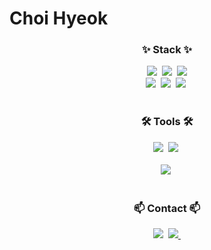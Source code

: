 <h1>Choi Hyeok </h1>

<!--내용 부분-->
<h3 align="center">✨ Stack ✨</h3>
<div align="center">
  <img src="https://img.shields.io/badge/Java-F7DF1E.svg?style=for-the-badge&logo=Java&logoColor=20232a" />&nbsp
  <img src="https://img.shields.io/badge/MariaDB-FFFFFF.svg?style=for-the-badge&logo=MariaDB&logoColor=20232a" />&nbsp;
  <img src="https://img.shields.io/badge/Spring%20boot-6DB33F.svg?style=for-the-badge&logo=Spring%20boot&logoColor=white" />
</div>

<div align="center">
    <img src="https://img.shields.io/badge/Naver%20Cloud%20Platform-03C75A?style=for-the-badge&logo=naver&logoColor=white" />&nbsp;
    <img src="https://img.shields.io/badge/Jenkins-D24939?style=for-the-badge&logo=Jenkins&logoColor=white" />&nbsp;
    <img src="https://img.shields.io/badge/Docker-%230db7ed?style=for-the-badge&logo=docker&logoColor=white" />&nbsp;
</div>

<br>

<h3 align="center">🛠 Tools 🛠</h3>
<div align="center">
  <img src="https://img.shields.io/badge/github-181717.svg?style=for-the-badge&logo=github&logoColor=white" />&nbsp
  <img src="https://img.shields.io/badge/Notion-F3F3F3.svg?style=for-the-badge&logo=notion&logoColor=black" />&nbsp
</div>

<br>

<div align="center">
<img src="https://img.shields.io/badge/IntelliJ%20IDEA-0052CC?style=for-the-badge&logo=IntelliJ%20IDEA&logoColor=black" />&nbsp;
</div>



<br>

<h3 align="center">📫 Contact 📫</h3>
<div align="center">
    <img src="https://img.shields.io/badge/Velog-1EBC8F?style=for-the-badge&logo=velog&logoColor=white" />&nbsp
  </a>
<a href="mailto:gur0709@naver.com">
  <img
    src="https://img.shields.io/badge/gur0709@naver.com-03C75A?style=for-the-badge&logo=naver&logoColor=white"/>&nbsp;
</a>

</div>


